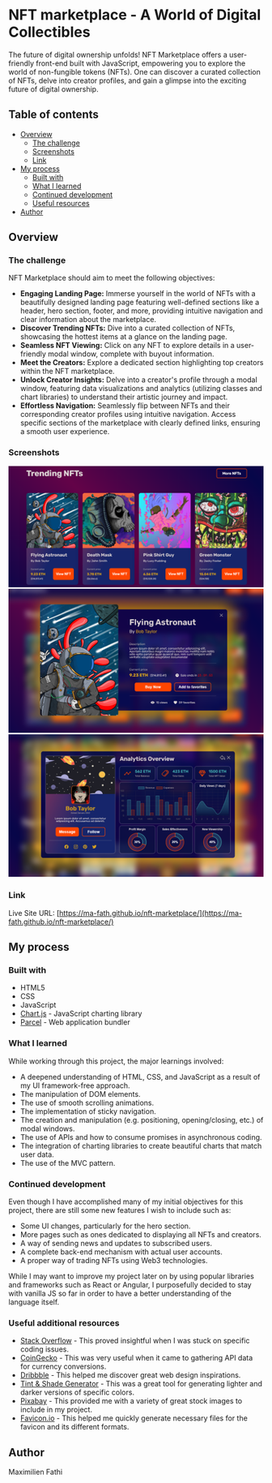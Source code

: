 # NFT marketplace - A World of Digital Collectibles

The future of digital ownership unfolds! NFT Marketplace offers a user-friendly front-end built with JavaScript, empowering you to explore the world of non-fungible tokens (NFTs). One can discover a curated collection of NFTs, delve into creator profiles, and gain a glimpse into the exciting future of digital ownership.

## Table of contents

- [Overview](#overview)
  - [The challenge](#the-challenge)
  - [Screenshots](#screenshots)
  - [Link](#link)
- [My process](#my-process)
  - [Built with](#built-with)
  - [What I learned](#what-i-learned)
  - [Continued development](#continued-development)
  - [Useful resources](#useful-resources)
- [Author](#author)

## Overview

### The challenge

NFT Marketplace should aim to meet the following objectives:

- **Engaging Landing Page:** Immerse yourself in the world of NFTs with a beautifully designed landing page featuring well-defined sections like a header, hero section, footer, and more, providing intuitive navigation and clear information about the marketplace.
- **Discover Trending NFTs:** Dive into a curated collection of NFTs, showcasing the hottest items at a glance on the landing page.
- **Seamless NFT Viewing:** Click on any NFT to explore details in a user-friendly modal window, complete with buyout information.
- **Meet the Creators:** Explore a dedicated section highlighting top creators within the NFT marketplace.
- **Unlock Creator Insights:** Delve into a creator's profile through a modal window, featuring data visualizations and analytics (utilizing classes and chart libraries) to understand their artistic journey and impact.
- **Effortless Navigation:** Seamlessly flip between NFTs and their corresponding creator profiles using intuitive navigation. Access specific sections of the marketplace with clearly defined links, ensuring a smooth user experience.

### Screenshots

![Image of the NFTs section](/public/images/README_nfts_section.PNG)  
![Image of the NFT modal window](/public/images/README_nft_modal.PNG)  
![Image of the creator modal window](/public/images/README_creator_modal.PNG)

### Link

Live Site URL: [https://ma-fath.github.io/nft-marketplace/](https://ma-fath.github.io/nft-marketplace/)

## My process

### Built with

- HTML5
- CSS
- JavaScript
- [Chart.js](https://www.chartjs.org/) - JavaScript charting library
- [Parcel](https://parceljs.org/) - Web application bundler

### What I learned

While working through this project, the major learnings involved:

- A deepened understanding of HTML, CSS, and JavaScript as a result of my UI framework-free approach.
- The manipulation of DOM elements.
- The use of smooth scrolling animations.
- The implementation of sticky navigation.
- The creation and manipulation (e.g. positioning, opening/closing, etc.) of modal windows.
- The use of APIs and how to consume promises in asynchronous coding.
- The integration of charting libraries to create beautiful charts that match user data.
- The use of the MVC pattern.

### Continued development

Even though I have accomplished many of my initial objectives for this
project, there are still some new features I wish to include such as:

- Some UI changes, particularly for the hero section.
- More pages such as ones dedicated to displaying all NFTs and creators.
- A way of sending news and updates to subscribed users.
- A complete back-end mechanism with actual user accounts.
- A proper way of trading NFTs using Web3 technologies.

While I may want to improve my project later on by using popular libraries
and frameworks such as React or Angular, I purposefully decided to stay with
vanilla JS so far in order to have a better understanding of the language itself.

### Useful additional resources

- [Stack Overflow](http://stackoverflow.com/) - This proved insightful
  when I was stuck on specific coding issues.
- [CoinGecko](https://www.coingecko.com/) - This was very useful when it
  came to gathering API data for currency conversions.
- [Dribbble](https://dribbble.com/) - This helped me discover great web
  design inspirations.
- [Tint & Shade Generator](https://maketintsandshades.com/) - This was a
  great tool for generating lighter and darker versions of specific colors.
- [Pixabay](https://pixabay.com/) - This provided me with a variety of
  great stock images to include in my project.
- [Favicon.io](https://favicon.io/) - This helped me quickly generate
  necessary files for the favicon and its different formats.

## Author

Maximilien Fathi
